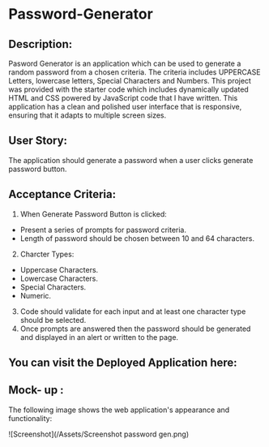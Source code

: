# Password-Generator

## Description: 
Pasword Generator is an application which can be used to generate a random password from a chosen criteria. The criteria includes UPPERCASE Letters, lowercase letters,
Special Characters and Numbers. This project was provided with the starter code which includes dynamically updated HTML and CSS powered by JavaScript code that I have written. This application has a clean and polished user interface that is responsive, ensuring that it adapts to multiple screen sizes.

## User Story:
The application should generate a password when a user clicks generate password button.

## Acceptance Criteria: 
1. When Generate Password Button is clicked:
- Present a series of prompts for password criteria.
- Length of password should be chosen between 10 and 64 characters.
2. Charcter Types:
- Uppercase Characters.
- Lowercase Characters.
- Special Characters.
- Numeric.
3. Code should validate for each input and at least one character type should be selected.
4. Once prompts are answered then the password should be generated and displayed in an alert or written to the page.

## You can visit the Deployed Application here: 
## Mock- up :
The following image shows the web application's appearance and functionality:

![Screenshot](/Assets/Screenshot password gen.png)
